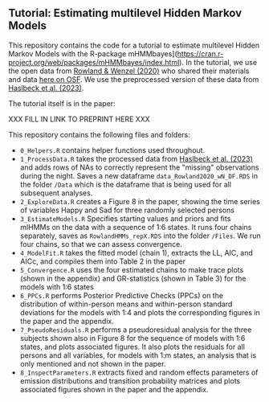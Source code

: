 ## Tutorial: Estimating multilevel Hidden Markov Models

This repository contains the code for a tutorial to estimate multilevel Hidden Markov Models with the R-package mHMMbayes](https://cran.r-project.org/web/packages/mHMMbayes/index.html). In the tutorial, we use the open data from [Rowland & Wenzel (2020)](https://link.springer.com/article/10.1007/s12671-020-01335-4) who shared their materials and data [here on OSF](https://osf.io/jmz2n/). We use the preprocessed version of these data from [Haslbeck et al. (2023)](https://psycnet.apa.org/fulltext/2023-72233-001.html).

The tutorial itself is in the paper:

XXX FILL IN LINK TO PREPRINT HERE XXX

This repository contains the following files and folders:

- `0_Helpers.R` contains helper functions used throughout.
- `1_ProcessData.R` takes the processed data from [Haslbeck et al. (2023)](https://psycnet.apa.org/fulltext/2023-72233-001.html) and adds rows of NAs to correctly represent the "missing" observations during the night. Saves a new dataframe `data_Rowland2020_wN_DF.RDS` in the folder `/Data` which is the dataframe that is being used for all subsequent analyses.
- `2_ExploreData.R` creates a Figure 8 in the paper, showing the time series of variables Happy and Sad for three randomly selected persons
- `3_EstimateModels.R` Specifies starting values and priors and fits mlHMMs on the data with a sequence of 1:6 states. It runs four chains separately, saves as `RowlandHMMs_repX.RDS` into the folder `/Files`. We run four chains, so that we can assess convergence.
- `4_ModelFit.R` takes the fitted model (chain 1), extracts the LL, AIC, and AICc, and compiles them into Table 2 in the paper
- `5_Convergence.R` uses the four estimated chains to make trace plots (shown in the appendix) and GR-statistics (shown in Table 3) for the models with 1:6 states
- `6_PPCs.R` performs Posterior Predictive Checks (PPCs) on the distribution of within-person means and within-person standard deviations for the models with 1:4 and plots the corresponding figures in the paper and the appendix.
- `7_PseudoResiduals.R` performs a pseudoresidual analysis for the three subjects shown also in Figure 8 for the sequence of models with 1:6 states, and plots associated figures. It also plots the residuals for all persons and all variables, for models with 1:m states, an analysis that is only mentioned and not shown in the paper.
- `8_InspectParameters.R` extracts fixed and random effects parameters of emission distributions and transition probability matrices and plots associated figures shown in the paper and the appendix.




